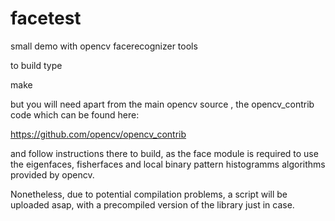 # facetest
small demo with opencv facerecognizer tools

to build type

make

but you will need apart from the main opencv source , the opencv_contrib code which can be found here:

https://github.com/opencv/opencv_contrib

and follow instructions there to build, as the face module is required to use the eigenfaces, fisherfaces and local binary pattern histogramms algorithms provided by opencv.

Nonetheless, due to potential compilation problems, a script will be uploaded asap, with a precompiled version of the library just in case.












